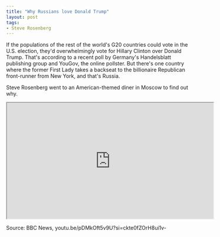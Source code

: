```yaml
---
title: "Why Russians love Donald Trump"
layout: post
tags:
- Steve Rosenberg
---
```


If the populations of the rest of the world's G20 countries could vote in the U.S. election, they'd overwhelmingly vote for Hillary Clinton over Donald Trump. That's according to a recent poll by Germany's Handelsblatt publishing group and YouGov, the online pollster.
But there's one country where the former First Lady takes a backseat to the billionaire Republican front-runner from New York, and that's Russia.

Steve Rosenberg went to an American-themed diner in Moscow to find out why.

<iframe width="560" height="315" src="https://www.youtube.com/embed/pDMkOft5v9U?si=ckte0fZOrH8ui1v-" title="Why Russians love Donald Trump"></iframe>

Source: BBC News, youtu.be/pDMkOft5v9U?si=ckte0fZOrH8ui1v-
